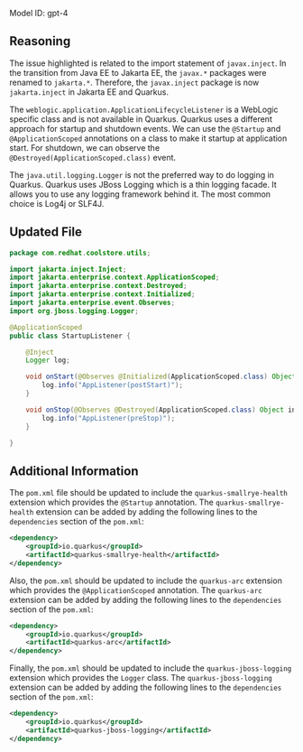 Model ID: gpt-4
## Reasoning

The issue highlighted is related to the import statement of `javax.inject`. In the transition from Java EE to Jakarta EE, the `javax.*` packages were renamed to `jakarta.*`. Therefore, the `javax.inject` package is now `jakarta.inject` in Jakarta EE and Quarkus.

The `weblogic.application.ApplicationLifecycleListener` is a WebLogic specific class and is not available in Quarkus. Quarkus uses a different approach for startup and shutdown events. We can use the `@Startup` and `@ApplicationScoped` annotations on a class to make it startup at application start. For shutdown, we can observe the `@Destroyed(ApplicationScoped.class)` event.

The `java.util.logging.Logger` is not the preferred way to do logging in Quarkus. Quarkus uses JBoss Logging which is a thin logging facade. It allows you to use any logging framework behind it. The most common choice is Log4j or SLF4J.

## Updated File

```java
package com.redhat.coolstore.utils;

import jakarta.inject.Inject;
import jakarta.enterprise.context.ApplicationScoped;
import jakarta.enterprise.context.Destroyed;
import jakarta.enterprise.context.Initialized;
import jakarta.enterprise.event.Observes;
import org.jboss.logging.Logger;

@ApplicationScoped
public class StartupListener {

    @Inject
    Logger log;

    void onStart(@Observes @Initialized(ApplicationScoped.class) Object init) {
        log.info("AppListener(postStart)");
    }

    void onStop(@Observes @Destroyed(ApplicationScoped.class) Object init) {
        log.info("AppListener(preStop)");
    }

}
```

## Additional Information

The `pom.xml` file should be updated to include the `quarkus-smallrye-health` extension which provides the `@Startup` annotation. The `quarkus-smallrye-health` extension can be added by adding the following lines to the `dependencies` section of the `pom.xml`:

```xml
<dependency>
    <groupId>io.quarkus</groupId>
    <artifactId>quarkus-smallrye-health</artifactId>
</dependency>
```

Also, the `pom.xml` should be updated to include the `quarkus-arc` extension which provides the `@ApplicationScoped` annotation. The `quarkus-arc` extension can be added by adding the following lines to the `dependencies` section of the `pom.xml`:

```xml
<dependency>
    <groupId>io.quarkus</groupId>
    <artifactId>quarkus-arc</artifactId>
</dependency>
```

Finally, the `pom.xml` should be updated to include the `quarkus-jboss-logging` extension which provides the `Logger` class. The `quarkus-jboss-logging` extension can be added by adding the following lines to the `dependencies` section of the `pom.xml`:

```xml
<dependency>
    <groupId>io.quarkus</groupId>
    <artifactId>quarkus-jboss-logging</artifactId>
</dependency>
```